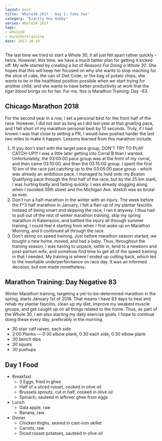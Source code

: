 ```yaml
---
layout: post
title: 'Whole30 2017 - Day 1: Take Two'
category: "Exactly One Hobby"
series: Whole30 2017
tags:
- whole30
- marathontraining
date: 2017-10-10
---
```


The last time we tried to start a Whole 30, it all just fell apart rather quickly &ndash; twice. However, this time, we have a much better plan for getting it kicked off. My wife started by creating a list of _Reasons For Doing a Whole 30_. She hopes that this will keep her focused on why she wants to stop reaching for the slice of cake, the can of Diet Code, or the bag of potato chips; she wants to be in the healthiest position possible when we start trying for another child; and she wants to have better productivity at work that the _tiger blood_ brings on for her. For me, this is Marathon Training: Day -83.

## Chicago Marathon 2018

For the second year in a row, I set a personal best for the front half of the race. However, I did not last as long as I did last year at that grueling pace, and I fell short of my marathon personal best by 13 seconds. Truly, if I had known I was that close to setting a PR, I would have pushed harder the last two miles to make it happen. Lessons learned from this marathon include:
1. If you don't start with the target pace group, DON'T TRY TO PLAY CATCH-UP!!! I was a little later getting into Corral B than I wanted. Unfortunately, the 03:05:00 pace group was at the front of my corral, and then came 03:10:00, and then the 03:15:00 group. I spent the first 10 km of the race just catching up to the 03:05:00 pace group - which was already an ambitious pace. I managed to hold onto my Boston Qualifying pace through the first half of the race, but by the 25 km mark, I was hurting badly and fading quickly. I was already slogging along when I rounded 35th street and the Michigan Ave. stretch was as brutal as ever.
1. Don't run a half-marathon in the winter with an injury. The week before the F^3 half marathon in January, I felt a flair-up of my plantar fasciitis. Instead of being smart and skipping the race, I ran it anyway. I thus had to pull out of the rest of winter marathon training, skip my spring marathon in Kalamazoo, and battled the injury all through summer training. I could feel it starting from when I first woke up on Marathon Morning, and it continued all through the race.
1. Don't skimp on speed training. Just before marathon season started, we bought a new home, moved, and had a baby. Thus, throughout the training season, I was having to unpack, settle in, tend to a newborn and post-partum wife, and somehow find time to get all of the speed training in that I needed. My training is where I ended up cutting back, which led to the inevitable underperformance on race day. It was an informed decision, but one made nonetheless.

## Marathon Training: Day Negative 83

Winter Marathon training, targeting a yet-to-be-determined marathon in the spring, starts January 1st of 2018. That means I have 83 days to heal and rehab my plantar fasciitis, clean up my diet, improve my weakest muscle groups, and get caught up on all things related to the home. Thus, as part of the Whole 30, I am also starting my daily exercise goals. I hope to continue doing these every day, preferably in the morning.

- 30 stair calf raises, each side
- 2:00 Planks &mdash; 0:30 elbow plank, 0:30 each side, 0:30 elbow plank
- 30 bench dips
- 30 squats
- 30 pushups

## Day 1 Food

- Breakfast
  - 3 Eggs, fried in ghee
  - Half of a sliced russet, cooked in olive oil
  - Brussels sprouts, cut in half, cooked in olive oil
  - Spinach, saute&eacute;d in leftover ghee from eggs
- Lunch
  - Gala apple, raw
  - Banana, raw
- Dinner
  - Chicken thighs, seared in cast-iron skillet
  - Carrots, raw
  - Diced russet potatoes, saute&eacute;d in olive oil